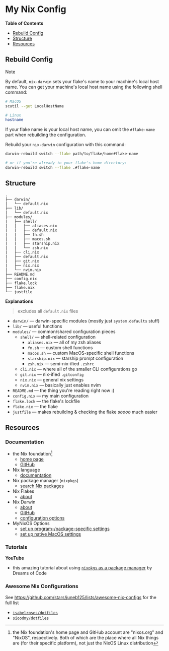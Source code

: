 # My Nix Config

**Table of Contents**
* [Rebuild Config](#rebuild-config)
* [Structure](#structure)
* [Resources](#resources)

## Rebuild Config
> [!NOTE]
> By default, `nix-darwin` sets your flake's name to your machine's local host name. You can get your machine's local host name using the following shell command:
> ```bash
> # MacOS
> scutil --get LocalHostName
>
> # Linux
> hostname
> ```
> If your flake name is your local host name, you can omit the `#flake-name` part when rebuilding the configuration.

Rebuild your `nix-darwin` configuration with this command:
```bash
darwin-rebuild switch --flake path/to/flake/home#flake-name

# or if you're already in your flake's home directory:
darwin-rebuild switch --flake .#flake-name
```

## Structure
```
.
├── darwin/
|   └── default.nix
├── lib/
|   └── default.nix
├── modules/
|   ├── shell/
|   |   ├── aliases.nix
|   |   ├── default.nix
|   |   ├── fn.sh
|   |   ├── macos.sh
|   |   ├── starship.nix
|   |   └── zsh.nix
|   ├── cli.nix
|   ├── default.nix
|   ├── git.nix
|   ├── nix.nix
|   └── nvim.nix
├── README.md
├── config.nix
├── flake.lock
├── flake.nix
└── justfile
```
**Explanations**
> excludes all `default.nix` files
* `darwin/` &mdash; darwin-specific modules (mostly just `system.defaults` stuff)
* `lib/` &mdash; useful functions
* `modules/` &mdash; common/shared configuration pieces
    * `shell/` &mdash; shell-related configuration
        * `aliases.nix` &mdash; all of my zsh aliases
        * `fn.sh` &mdash; custom shell functions
        * `macos.sh` &mdash; custom MacOS-specific shell functions
        * `starship.nix` &mdash; starship prompt configuration
        * `zsh.nix` &mdash; semi-nix-ified `.zshrc`
    * `cli.nix` &mdash; where all of the smaller CLI configurations go
    * `git.nix` &mdash; nix-ified `.gitconfig`
    * `nix.nix` &mdash; general nix settings
    * `nvim.nix` &mdash; basically just enables nvim
* `README.md` &mdash; the thing you're reading right now :)
* `config.nix` &mdash; my main configuration
* `flake.lock` &mdash; the flake's lockfile
* `flake.nix` &mdash; the flake
* `justfile` &mdash; makes rebuilding & checking the flake *soooo* much easier

## Resources
### Documentation
* the Nix foundation[^1]
    * [home page](https://nixos.org/)
    * [GitHub](https://github.com/NixOS)
* Nix language
    * [documentation](https://nix.dev/manual/nix/2.18/language/)
* Nix package manager (`nixpkgs`)
    <!-- * [`nixpkgs` home page](https://_____) -->
    * [search Nix packages](https://search.nixos.org/packages)
* Nix Flakes
    * [about](https://nix.dev/concepts/flakes)
* Nix Darwin
    * [about](https://github.com/nix-darwin/nix-darwin?tab=readme-ov-file)
    * [GitHub](https://github.com/nix-darwin/nix-darwin)
    * [configuration options](https://nix-darwin.github.io/nix-darwin/manual/index.html)
* MyNixOS Options
    * [set up program-/package-specific settings](https://mynixos.com/options/programs)
    * [set up native MacOS settings](https://mynixos.com/nix-darwin/options)

### Tutorials
**YouTube**
* this amazing tutorial about using [`nixpkgs` as a package manager](https://www.youtube.com/watch?v=Z8BL8mdzWHI) by Dreams of Code

### Awesome Nix Configurations
See <https://github.com/stars/juneb125/lists/awesome-nix-configs> for the full list
* [`isabelroses/dotfiles`](https://github.com/isabelroses/dotfiles)
* [`sioodmy/dotfiles`](https://github.com/sioodmy/dotfiles)
<!-- * [``](https://github.com/) -->

[^1]: the Nix foundation's home page and GitHub account are "nixos.org" and "NixOS", respectively. Both of which are the place where all Nix things are (for their specific platform), not just the NixOS Linux distribution
